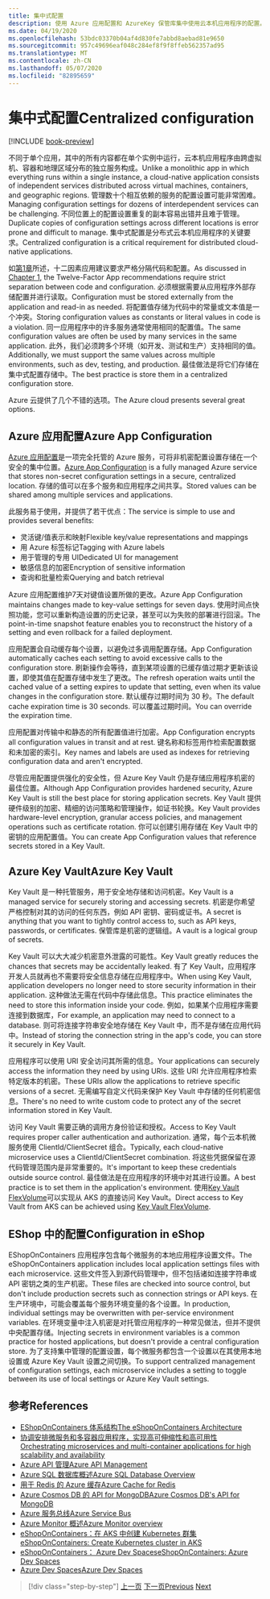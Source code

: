 ```yaml
---
title: 集中式配置
description: 使用 Azure 应用配置和 AzureKey 保管库集中使用云本机应用程序的配置。
ms.date: 04/19/2020
ms.openlocfilehash: 53bdc03370b04af4d830fe7abbd8aebad81e9650
ms.sourcegitcommit: 957c49696eaf048c284ef8f9f8ffeb562357ad95
ms.translationtype: MT
ms.contentlocale: zh-CN
ms.lasthandoff: 05/07/2020
ms.locfileid: "82895659"
---
```

# <a name="centralized-configuration"></a><span data-ttu-id="2093b-103">集中式配置</span><span class="sxs-lookup"><span data-stu-id="2093b-103">Centralized configuration</span></span>

[!INCLUDE [book-preview](../../../includes/book-preview.md)]

<span data-ttu-id="2093b-104">不同于单个应用，其中的所有内容都在单个实例中运行，云本机应用程序由跨虚拟机、容器和地理区域分布的独立服务构成。</span><span class="sxs-lookup"><span data-stu-id="2093b-104">Unlike a monolithic app in which everything runs within a single instance, a cloud-native application consists of independent services distributed across virtual machines, containers, and geographic regions.</span></span> <span data-ttu-id="2093b-105">管理数十个相互依赖的服务的配置设置可能非常困难。</span><span class="sxs-lookup"><span data-stu-id="2093b-105">Managing configuration settings for dozens of interdependent services can be challenging.</span></span> <span data-ttu-id="2093b-106">不同位置上的配置设置重复的副本容易出错并且难于管理。</span><span class="sxs-lookup"><span data-stu-id="2093b-106">Duplicate copies of configuration settings across different locations is error prone and difficult to manage.</span></span> <span data-ttu-id="2093b-107">集中式配置是分布式云本机应用程序的关键要求。</span><span class="sxs-lookup"><span data-stu-id="2093b-107">Centralized configuration is a critical requirement for distributed cloud-native applications.</span></span>

<span data-ttu-id="2093b-108">如[第1章](introduction.md)所述，十二因素应用建议要求严格分隔代码和配置。</span><span class="sxs-lookup"><span data-stu-id="2093b-108">As discussed in [Chapter 1](introduction.md), the Twelve-Factor App recommendations require strict separation between code and configuration.</span></span> <span data-ttu-id="2093b-109">必须根据需要从应用程序外部存储配置并进行读取。</span><span class="sxs-lookup"><span data-stu-id="2093b-109">Configuration must be stored externally from the application and read-in as needed.</span></span> <span data-ttu-id="2093b-110">将配置值存储为代码中的常量或文本值是一个冲突。</span><span class="sxs-lookup"><span data-stu-id="2093b-110">Storing configuration values as constants or literal values in code is a violation.</span></span> <span data-ttu-id="2093b-111">同一应用程序中的许多服务通常使用相同的配置值。</span><span class="sxs-lookup"><span data-stu-id="2093b-111">The same configuration values are often be used by many services in the same application.</span></span> <span data-ttu-id="2093b-112">此外，我们必须跨多个环境（如开发、测试和生产）支持相同的值。</span><span class="sxs-lookup"><span data-stu-id="2093b-112">Additionally, we must support the same values across multiple environments, such as dev, testing, and production.</span></span> <span data-ttu-id="2093b-113">最佳做法是将它们存储在集中式配置存储中。</span><span class="sxs-lookup"><span data-stu-id="2093b-113">The best practice is store them in a centralized configuration store.</span></span>

<span data-ttu-id="2093b-114">Azure 云提供了几个不错的选项。</span><span class="sxs-lookup"><span data-stu-id="2093b-114">The Azure cloud presents several great options.</span></span>

## <a name="azure-app-configuration"></a><span data-ttu-id="2093b-115">Azure 应用配置</span><span class="sxs-lookup"><span data-stu-id="2093b-115">Azure App Configuration</span></span>

<span data-ttu-id="2093b-116">[Azure 应用配置](https://docs.microsoft.com/azure/azure-app-configuration/overview)是一项完全托管的 Azure 服务，可将非机密配置设置存储在一个安全的集中位置。</span><span class="sxs-lookup"><span data-stu-id="2093b-116">[Azure App Configuration](https://docs.microsoft.com/azure/azure-app-configuration/overview) is a fully managed Azure service that stores non-secret configuration settings in a secure, centralized location.</span></span> <span data-ttu-id="2093b-117">存储的值可以在多个服务和应用程序之间共享。</span><span class="sxs-lookup"><span data-stu-id="2093b-117">Stored values can be shared among multiple services and applications.</span></span>

<span data-ttu-id="2093b-118">此服务易于使用，并提供了若干优点：</span><span class="sxs-lookup"><span data-stu-id="2093b-118">The service is simple to use and provides several benefits:</span></span>

- <span data-ttu-id="2093b-119">灵活键/值表示和映射</span><span class="sxs-lookup"><span data-stu-id="2093b-119">Flexible key/value representations and mappings</span></span>
- <span data-ttu-id="2093b-120">用 Azure 标签标记</span><span class="sxs-lookup"><span data-stu-id="2093b-120">Tagging with Azure labels</span></span>
- <span data-ttu-id="2093b-121">用于管理的专用 UI</span><span class="sxs-lookup"><span data-stu-id="2093b-121">Dedicated UI for management</span></span>
- <span data-ttu-id="2093b-122">敏感信息的加密</span><span class="sxs-lookup"><span data-stu-id="2093b-122">Encryption of sensitive information</span></span>
- <span data-ttu-id="2093b-123">查询和批量检索</span><span class="sxs-lookup"><span data-stu-id="2093b-123">Querying and batch retrieval</span></span>

<span data-ttu-id="2093b-124">Azure 应用配置维护7天对键值设置所做的更改。</span><span class="sxs-lookup"><span data-stu-id="2093b-124">Azure App Configuration maintains changes made to key-value settings for seven days.</span></span> <span data-ttu-id="2093b-125">使用时间点快照功能，您可以重新构造设置的历史记录，甚至可以为失败的部署进行回滚。</span><span class="sxs-lookup"><span data-stu-id="2093b-125">The point-in-time snapshot feature enables you to reconstruct the history of a setting and even rollback for a failed deployment.</span></span>

<span data-ttu-id="2093b-126">应用配置会自动缓存每个设置，以避免过多调用配置存储。</span><span class="sxs-lookup"><span data-stu-id="2093b-126">App Configuration automatically caches each setting to avoid excessive calls to the configuration store.</span></span> <span data-ttu-id="2093b-127">刷新操作会等待，直到某项设置的已缓存值过期才更新该设置，即使其值在配置存储中发生了更改。</span><span class="sxs-lookup"><span data-stu-id="2093b-127">The refresh operation waits until the cached value of a setting expires to update that setting, even when its value changes in the configuration store.</span></span> <span data-ttu-id="2093b-128">默认缓存过期时间为 30 秒。</span><span class="sxs-lookup"><span data-stu-id="2093b-128">The default cache expiration time is 30 seconds.</span></span> <span data-ttu-id="2093b-129">可以覆盖过期时间。</span><span class="sxs-lookup"><span data-stu-id="2093b-129">You can override the expiration time.</span></span>

<span data-ttu-id="2093b-130">应用配置对传输中和静态的所有配置值进行加密。</span><span class="sxs-lookup"><span data-stu-id="2093b-130">App Configuration encrypts all configuration values in transit and at rest.</span></span> <span data-ttu-id="2093b-131">键名称和标签用作检索配置数据和未加密的索引。</span><span class="sxs-lookup"><span data-stu-id="2093b-131">Key names and labels are used as indexes for retrieving configuration data and aren't encrypted.</span></span>

<span data-ttu-id="2093b-132">尽管应用配置提供强化的安全性，但 Azure Key Vault 仍是存储应用程序机密的最佳位置。</span><span class="sxs-lookup"><span data-stu-id="2093b-132">Although App Configuration provides hardened security, Azure Key Vault is still the best place for storing application secrets.</span></span> <span data-ttu-id="2093b-133">Key Vault 提供硬件级别的加密、精细的访问策略和管理操作，如证书轮换。</span><span class="sxs-lookup"><span data-stu-id="2093b-133">Key Vault provides hardware-level encryption, granular access policies, and management operations such as certificate rotation.</span></span> <span data-ttu-id="2093b-134">你可以创建引用存储在 Key Vault 中的密钥的应用配置值。</span><span class="sxs-lookup"><span data-stu-id="2093b-134">You can create App Configuration values that reference secrets stored in a Key Vault.</span></span>

## <a name="azure-key-vault"></a><span data-ttu-id="2093b-135">Azure Key Vault</span><span class="sxs-lookup"><span data-stu-id="2093b-135">Azure Key Vault</span></span>

<span data-ttu-id="2093b-136">Key Vault 是一种托管服务，用于安全地存储和访问机密。</span><span class="sxs-lookup"><span data-stu-id="2093b-136">Key Vault is a managed service for securely storing and accessing secrets.</span></span> <span data-ttu-id="2093b-137">机密是你希望严格控制对其的访问的任何东西，例如 API 密钥、密码或证书。</span><span class="sxs-lookup"><span data-stu-id="2093b-137">A secret is anything that you want to tightly control access to, such as API keys, passwords, or certificates.</span></span> <span data-ttu-id="2093b-138">保管库是机密的逻辑组。</span><span class="sxs-lookup"><span data-stu-id="2093b-138">A vault is a logical group of secrets.</span></span>

<span data-ttu-id="2093b-139">Key Vault 可以大大减少机密意外泄露的可能性。</span><span class="sxs-lookup"><span data-stu-id="2093b-139">Key Vault greatly reduces the chances that secrets may be accidentally leaked.</span></span> <span data-ttu-id="2093b-140">有了 Key Vault，应用程序开发人员就再也不需要将安全信息存储在应用程序中。</span><span class="sxs-lookup"><span data-stu-id="2093b-140">When using Key Vault, application developers no longer need to store security information in their application.</span></span> <span data-ttu-id="2093b-141">这种做法无需在代码中存储此信息。</span><span class="sxs-lookup"><span data-stu-id="2093b-141">This practice eliminates the need to store this information inside your code.</span></span> <span data-ttu-id="2093b-142">例如，如果某个应用程序需要连接到数据库，</span><span class="sxs-lookup"><span data-stu-id="2093b-142">For example, an application may need to connect to a database.</span></span> <span data-ttu-id="2093b-143">则可将连接字符串安全地存储在 Key Vault 中，而不是存储在应用代码中。</span><span class="sxs-lookup"><span data-stu-id="2093b-143">Instead of storing the connection string in the app's code, you can store it securely in Key Vault.</span></span>

<span data-ttu-id="2093b-144">应用程序可以使用 URI 安全访问其所需的信息。</span><span class="sxs-lookup"><span data-stu-id="2093b-144">Your applications can securely access the information they need by using URIs.</span></span> <span data-ttu-id="2093b-145">这些 URI 允许应用程序检索特定版本的机密。</span><span class="sxs-lookup"><span data-stu-id="2093b-145">These URIs allow the applications to retrieve specific versions of a secret.</span></span> <span data-ttu-id="2093b-146">无需编写自定义代码来保护 Key Vault 中存储的任何机密信息。</span><span class="sxs-lookup"><span data-stu-id="2093b-146">There's no need to write custom code to protect any of the secret information stored in Key Vault.</span></span>

<span data-ttu-id="2093b-147">访问 Key Vault 需要正确的调用方身份验证和授权。</span><span class="sxs-lookup"><span data-stu-id="2093b-147">Access to Key Vault requires proper caller authentication and authorization.</span></span> <span data-ttu-id="2093b-148">通常，每个云本机微服务使用 ClientId/ClientSecret 组合。</span><span class="sxs-lookup"><span data-stu-id="2093b-148">Typically, each cloud-native microservice uses a ClientId/ClientSecret combination.</span></span> <span data-ttu-id="2093b-149">将这些凭据保留在源代码管理范围内是非常重要的。</span><span class="sxs-lookup"><span data-stu-id="2093b-149">It's important to keep these credentials outside source control.</span></span> <span data-ttu-id="2093b-150">最佳做法是在应用程序的环境中对其进行设置。</span><span class="sxs-lookup"><span data-stu-id="2093b-150">A best practice is to set them in  the application's environment.</span></span> <span data-ttu-id="2093b-151">使用[Key Vault FlexVolume](https://github.com/Azure/kubernetes-keyvault-flexvol)可以实现从 AKS 的直接访问 Key Vault。</span><span class="sxs-lookup"><span data-stu-id="2093b-151">Direct access to Key Vault from AKS can be achieved using [Key Vault FlexVolume](https://github.com/Azure/kubernetes-keyvault-flexvol).</span></span>

## <a name="configuration-in-eshop"></a><span data-ttu-id="2093b-152">EShop 中的配置</span><span class="sxs-lookup"><span data-stu-id="2093b-152">Configuration in eShop</span></span>

<span data-ttu-id="2093b-153">EShopOnContainers 应用程序包含每个微服务的本地应用程序设置文件。</span><span class="sxs-lookup"><span data-stu-id="2093b-153">The eShopOnContainers application includes local application settings files with each microservice.</span></span> <span data-ttu-id="2093b-154">这些文件签入到源代码管理中，但不包括诸如连接字符串或 API 密钥之类的生产机密。</span><span class="sxs-lookup"><span data-stu-id="2093b-154">These files are checked into source control, but don't include production secrets such as connection strings or API keys.</span></span> <span data-ttu-id="2093b-155">在生产环境中，可能会覆盖每个服务环境变量的各个设置。</span><span class="sxs-lookup"><span data-stu-id="2093b-155">In production, individual settings may be overwritten with per-service environment variables.</span></span> <span data-ttu-id="2093b-156">在环境变量中注入机密是对托管应用程序的一种常见做法，但并不提供中央配置存储。</span><span class="sxs-lookup"><span data-stu-id="2093b-156">Injecting secrets in environment variables is a common practice for hosted applications, but doesn't provide a central configuration store.</span></span> <span data-ttu-id="2093b-157">为了支持集中管理的配置设置，每个微服务都包含一个设置以在其使用本地设置或 Azure Key Vault 设置之间切换。</span><span class="sxs-lookup"><span data-stu-id="2093b-157">To support centralized management of configuration settings, each microservice includes a setting to toggle between its use of local settings or Azure Key Vault settings.</span></span>

## <a name="references"></a><span data-ttu-id="2093b-158">参考</span><span class="sxs-lookup"><span data-stu-id="2093b-158">References</span></span>

- [<span data-ttu-id="2093b-159">EShopOnContainers 体系结构</span><span class="sxs-lookup"><span data-stu-id="2093b-159">The eShopOnContainers Architecture</span></span>](https://github.com/dotnet-architecture/eShopOnContainers/wiki/Architecture)
- [<span data-ttu-id="2093b-160">协调安排微服务和多容器应用程序，实现高可伸缩性和高可用性</span><span class="sxs-lookup"><span data-stu-id="2093b-160">Orchestrating microservices and multi-container applications for high scalability and availability</span></span>](https://docs.microsoft.com/dotnet/architecture/microservices/architect-microservice-container-applications/scalable-available-multi-container-microservice-applications)
- [<span data-ttu-id="2093b-161">Azure API 管理</span><span class="sxs-lookup"><span data-stu-id="2093b-161">Azure API Management</span></span>](https://docs.microsoft.com/azure/api-management/api-management-key-concepts)
- [<span data-ttu-id="2093b-162">Azure SQL 数据库概述</span><span class="sxs-lookup"><span data-stu-id="2093b-162">Azure SQL Database Overview</span></span>](https://docs.microsoft.com/azure/sql-database/sql-database-technical-overview)
- [<span data-ttu-id="2093b-163">用于 Redis 的 Azure 缓存</span><span class="sxs-lookup"><span data-stu-id="2093b-163">Azure Cache for Redis</span></span>](https://azure.microsoft.com/services/cache/)
- [<span data-ttu-id="2093b-164">Azure Cosmos DB 的 API for MongoDB</span><span class="sxs-lookup"><span data-stu-id="2093b-164">Azure Cosmos DB's API for MongoDB</span></span>](https://docs.microsoft.com/azure/cosmos-db/mongodb-introduction)
- [<span data-ttu-id="2093b-165">Azure 服务总线</span><span class="sxs-lookup"><span data-stu-id="2093b-165">Azure Service Bus</span></span>](https://docs.microsoft.com/azure/service-bus-messaging/service-bus-messaging-overview)
- [<span data-ttu-id="2093b-166">Azure Monitor 概述</span><span class="sxs-lookup"><span data-stu-id="2093b-166">Azure Monitor overview</span></span>](https://docs.microsoft.com/azure/azure-monitor/overview)
- <span data-ttu-id="2093b-167">[eShopOnContainers：在 AKS 中创建 Kubernetes 群集](https://github.com/dotnet-architecture/eShopOnContainers/wiki/Deploy-to-Azure-Kubernetes-Service-(AKS)#create-kubernetes-cluster-in-aks)</span><span class="sxs-lookup"><span data-stu-id="2093b-167">[eShopOnContainers: Create Kubernetes cluster in AKS](https://github.com/dotnet-architecture/eShopOnContainers/wiki/Deploy-to-Azure-Kubernetes-Service-(AKS)#create-kubernetes-cluster-in-aks)</span></span>
- [<span data-ttu-id="2093b-168">eShopOnContainers： Azure Dev Spaces</span><span class="sxs-lookup"><span data-stu-id="2093b-168">eShopOnContainers: Azure Dev Spaces</span></span>](https://github.com/dotnet-architecture/eShopOnContainers/wiki/Azure-Dev-Spaces)
- [<span data-ttu-id="2093b-169">Azure Dev Spaces</span><span class="sxs-lookup"><span data-stu-id="2093b-169">Azure Dev Spaces</span></span>](https://docs.microsoft.com/azure/dev-spaces/about)

>[!div class="step-by-step"]
><span data-ttu-id="2093b-170">[上一页](deploy-eshoponcontainers-azure.md)
>[下一页](scale-applications.md)</span><span class="sxs-lookup"><span data-stu-id="2093b-170">[Previous](deploy-eshoponcontainers-azure.md)
[Next](scale-applications.md)</span></span>
